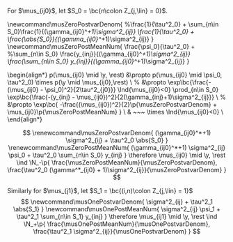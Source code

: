 For $\mus_{ij0}$, let $S_0 = \bc{n\colon Z_{j,\lin} = 0}$.

\newcommand\musZeroPostvarDenom{
  %\frac{1}{\tau^2_0} + \sum_{n\in S_0}\frac{1}{(\gamma_{ij0}^*+1)\sigma^2_{ij}}
  \frac{1}{\tau^2_0} + \frac{\abs{S_0}}{(\gamma_{ij0}^*+1)\sigma^2_{ij}}
}
\newcommand\musZeroPostMeanNum{
  \frac{\psi_0}{\tau^2_0} + 
  %\sum_{n\in S_0} \frac{y_{inj}}{(\gamma_{ij0}^*+1)\sigma^2_{ij}}
  \frac{\sum_{n\in S_0} y_{inj}}{(\gamma_{ij0}^*+1)\sigma^2_{ij}}
}

\begin{align*}
p(\mus_{ij0} \mid \y, \rest) &\propto 
p(\mus_{ij0} \mid \psi_0, \tau^2_0) \times p(\y \mid \mus_{ij0},\rest) \\
%
&\propto
\exp\bc{\frac{-(\mus_{ij0} - \psi_0)^2}{2\tau^2_{j0}}} \Ind{\mus_{ij0}<0}
\prod_{n\in S_0} \exp\bc{\frac{-(y_{inj} - \mus_{ij0})^2}{2(\gamma_{inj}+1)\sigma^2_{ij}}} \\
%
&\propto
\exp\bc{
  -\frac{(\mus_{ij0})^2}{2}\p{\musZeroPostvarDenom} + 
  \mus_{ij0}\p{\musZeroPostMeanNum}
} \\ 
& ~~~ \times \Ind{\mus_{ij0}<0} \\
\end{align*}

$$
\renewcommand\musZeroPostvarDenom{
  (\gamma_{ij0}^*+1) \sigma^2_{ij} + \tau^2_0 \abs{S_0}
}
\renewcommand\musZeroPostMeanNum{
  (\gamma_{ij0}^*+1) \sigma^2_{ij} \psi_0 + 
  \tau^2_0 \sum_{n\in S_0} y_{inj}
}
\therefore \mus_{ij0} \mid \y, \rest \ind \N_-\p{
  \frac{\musZeroPostMeanNum}{\musZeroPostvarDenom},
  \frac{\tau^2_0 (\gamma^*_{ij0} + 1)\sigma^2_{ij}}{\musZeroPostvarDenom}
}
$$

Similarly for $\mus_{j1}$, let $S_1 = \bc{(i,n)\colon Z_{j,\lin} = 1}$
$$
\newcommand\musOnePostvarDenom{
  \sigma^2_{ij} + \tau^2_1 \abs{S_1}
}
\newcommand\musOnePostMeanNum{
  \sigma^2_{ij} \psi_1 + 
  \tau^2_1 \sum_{n\in S_1} y_{inj}
}
\therefore \mus_{ij1} \mid \y, \rest \ind \N_+\p{
  \frac{\musOnePostMeanNum}{\musOnePostvarDenom},
  \frac{\tau^2_1 \sigma^2_{ij}}{\musOnePostvarDenom}
}
$$
